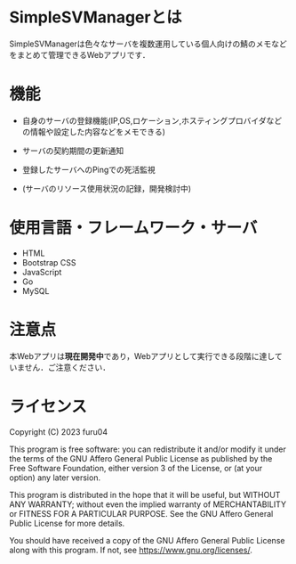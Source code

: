 # SimpleSVManagerとは
SimpleSVManagerは色々なサーバを複数運用している個人向けの鯖のメモなどをまとめて管理できるWebアプリです．
# 機能
- 自身のサーバの登録機能(IP,OS,ロケーション,ホスティングプロバイダなどの情報や設定した内容などをメモできる)
- サーバの契約期間の更新通知
- 登録したサーバへのPingでの死活監視


- (サーバのリソース使用状況の記録，開発検討中)
# 使用言語・フレームワーク・サーバ
- HTML
- Bootstrap CSS
- JavaScript
- Go
- MySQL
# 注意点
本Webアプリは**現在開発中**であり，Webアプリとして実行できる段階に達していません．ご注意ください．
# ライセンス
Copyright (C) 2023 furu04

This program is free software: you can redistribute it and/or modify
it under the terms of the GNU Affero General Public License as
published by the Free Software Foundation, either version 3 of the
License, or (at your option) any later version.

This program is distributed in the hope that it will be useful,
but WITHOUT ANY WARRANTY; without even the implied warranty of
MERCHANTABILITY or FITNESS FOR A PARTICULAR PURPOSE.  See the
GNU Affero General Public License for more details.

You should have received a copy of the GNU Affero General Public License
along with this program.  If not, see <https://www.gnu.org/licenses/>.
